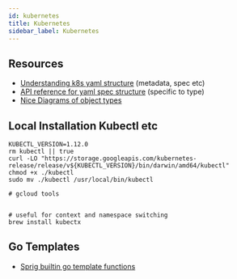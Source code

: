 ```yaml
---
id: kubernetes
title: Kubernetes
sidebar_label: Kubernetes
---
```


## Resources

- [Understanding k8s yaml structure](https://goo.gl/4WKgjV) (metadata, spec etc)
- [API reference for yaml spec structure](https://goo.gl/BM7gM6) (specific to type)
- [Nice Diagrams of object types](https://goo.gl/WFgbLs)

## Local Installation Kubectl etc

```
KUBECTL_VERSION=1.12.0
rm kubectl || true
curl -LO "https://storage.googleapis.com/kubernetes-release/release/v${KUBECTL_VERSION}/bin/darwin/amd64/kubectl"
chmod +x ./kubectl
sudo mv ./kubectl /usr/local/bin/kubectl

# gcloud tools


# useful for context and namespace switching
brew install kubectx
```


## Go Templates

- [Sprig builtin go template functions](https://goo.gl/iY4aaF)    

